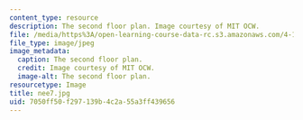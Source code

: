 ```yaml
---
content_type: resource
description: The second floor plan. Image courtesy of MIT OCW.
file: /media/https%3A/open-learning-course-data-rc.s3.amazonaws.com/4-125b-architecture-studio-building-in-landscapes-fall-2005/7050ff50f297139b4c2a55a3ff439656_nee7.jpg
file_type: image/jpeg
image_metadata:
  caption: The second floor plan.
  credit: Image courtesy of MIT OCW.
  image-alt: The second floor plan.
resourcetype: Image
title: nee7.jpg
uid: 7050ff50-f297-139b-4c2a-55a3ff439656
---
```

